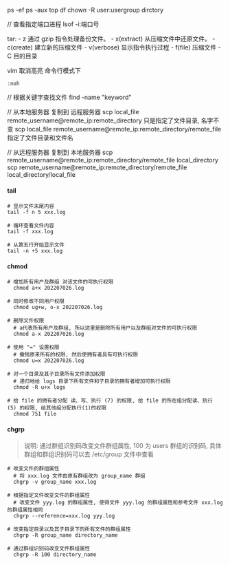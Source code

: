 ps -ef
ps -aux
top
df
chown -R user:usergroup dirctory

// 查看指定端口进程
lsof -i:端口号

tar:
    - z 通过 gzip 指令处理备份文件。
    - x(extract) 从压缩文件中还原文件。
    - c(create) 建立新的压缩文件
    - v(verbose) 显示指令执行过程
    - f(file) 压缩文件
    - C 目的目录



vim 取消高亮
命令行模式下
```shell
:noh
```

// 根据关键字查找文件
find <directory> -name "keyword"

// 从本地服务器 复制到 远程服务器
scp local_file remote_username@remote_ip:remote_directory 只是指定了文件目录, 名字不变
scp local_file remote_username@remote_ip:remote_directory/remote_file 指定了文件目录和文件名

// 从远程服务器 复制到 本地服务器
scp remote_username@remote_ip:remote_directory/remote_file local_directory
scp remote_username@remote_ip:remote_directory/remote_file local_directory/local_file

#### tail
```shell
# 显示文件末尾内容
tail -f n 5 xxx.log

# 循环查看文件内容
tail -f xxx.log

# 从第五行开始显示文件
tail -n +5 xxx.log
```


#### chmod
```shell
# 增加所有用户及群组 对该文件的可执行权限
  chmod a+x 202207026.log
  
# 同时修改不同用户权限
  chmod ug+w, o-x 202207026.log
  
# 删除文件权限
  # a代表所有用户及群组, 所以这里是删除所有用户以及群组对文件的可执行权限
  chmod a-x 202207026.log
  
# 使用 "=" 设置权限
  # 撤销原来所有的权限, 然后使拥有者具有可执行权限
  chmod u=x 202207026.log
  
# 对一个目录及其子目录所有文件添加权限
  # 递归地给 logs 目录下所有文件和子目录的拥有者增加可执行权限
  chmod -R u+x logs
  
# 给 file 的拥有者分配 读、写、执行 (7) 的权限, 给 file 的所在组分配读、执行 (5) 的权限, 给其他组分配执行(1)的权限
  chmod 751 file
```

#### chgrp
> 说明:
通过群组识别码改变文件群组属性, 100 为 users 群组的识别码, 具体群组和群组识别码可以去 /etc/group 文件中查看
```shell
# 改变文件的群组属性
  # 将 xxx.log 文件由原有群组改为 group_name 群组
  chgrp -v group_name xxx.log
  
# 根据指定文件改变文件的群组属性
  # 改变文件 yyy.log 的群组属性, 使得文件 yyy.log 的群组属性和参考文件 xxx.log 的群组属性相同
  chgrp --reference=xxx.log yyy.log
  
# 改变指定目录以及其子目录下的所有文件的群组属性
  chgrp -R group_name directory_name
  
# 通过群组识别码改变文件群组属性
  chgrp -R 100 directory_name
```
